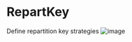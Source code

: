 # RepartKey
Define repartition key strategies
![image](https://github.com/user-attachments/assets/cf8a4a15-173d-45a4-a883-149448c3c11a)
